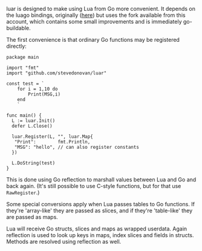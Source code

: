 luar is designed to make using Lua from Go more convenient.  It depends on the luago
bindings, originally ([here](https://github.com/afitz/golua)) but uses the fork available
from this account, which contains some small improvements and is immediately
go-buildable.

The first convenience is that ordinary Go functions may be registered directly:

    package main

    import "fmt"
    import "github.com/stevedonovan/luar"

    const test = `
        for i = 1,10 do
            Print(MSG,i)
        end
        `

    func main() {
      L := luar.Init()
      defer L.Close()

      luar.Register(L, "", luar.Map{
       "Print":        fmt.Println,
       "MSG": "hello", // can also register constants
      })

      L.DoString(test)
    }

This is done using Go reflection to marshall values between Lua and Go and back
again. (It's still possible to use C-style functions, but for that use `RawRegister`.)

Some special conversions apply when Lua passes tables to Go functions. If they're
'array-like' they are passed as slices, and if they're 'table-like' they are passed
as maps.

Lua will receive Go structs, slices and maps as wrapped userdata. Again reflection
is used to look up keys in maps, index slices and fields in structs. Methods are
resolved using reflection as well.


